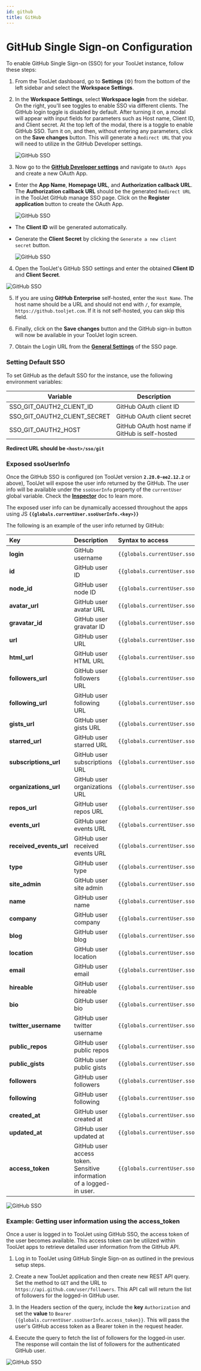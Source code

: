```yaml
---
id: github
title: GitHub
---
```


# GitHub Single Sign-on Configuration

To enable GitHub Single Sign-on (SSO) for your ToolJet instance, follow these steps:

1. From the ToolJet dashboard, go to **Settings** (⚙️) from the bottom of the left sidebar and select the **Workspace Settings**.

2. In the **Workspace Settings**, select **Workspace login** from the sidebar. On the right, you'll see toggles to enable SSO via different clients. The GitHub login toggle is disabled by default. After turning it on, a modal will appear with input fields for parameters such as Host name, Client ID, and Client secret. At the top left of the modal, there is a toggle to enable GitHub SSO. Turn it on, and then, without entering any parameters, click on the **Save changes** button. This will generate a `Redirect URL` that you will need to utilize in the GitHub Developer settings.

   <img className="screenshot-full" src="/img/sso/git/generate-redirect-url.gif" alt="GitHub SSO" />

3. Now go to the **[GitHub Developer settings](https://github.com/settings/developers)** and navigate to `OAuth Apps` and create a new OAuth App.

- Enter the **App Name**, **Homepage URL**, and **Authorization callback URL**. The **Authorization callback URL** should be the generated `Redirect URL` in the ToolJet GitHub manage SSO page. Click on the **Register application** button to create the OAuth App.

  <div style={{textAlign: 'center'}}>
    <img style={{ border:'0', marginBottom:'15px', borderRadius:'5px', boxShadow: '0px 1px 3px rgba(0, 0, 0, 0.2)' }} className="screenshot-full" src="/img/sso/git/register-0auth.png" alt="GitHub SSO" />
  </div>

- The **Client ID** will be generated automatically.
- Generate the **Client Secret** by clicking the `Generate a new client secret` button.

    <div style={{textAlign: 'center'}}>
    <img style={{ border:'0', marginBottom:'15px', borderRadius:'5px', boxShadow: '0px 1px 3px rgba(0, 0, 0, 0.2)' }} className="screenshot-full" src="/img/sso/git/client-id-secret.png" alt="GitHub SSO" />
  </div>

4. Open the ToolJet's GitHub SSO settings and enter the obtained **Client ID** and **Client Secret**.

  <div style={{textAlign: 'center'}}>
    <img style={{ border:'0', marginBottom:'15px', borderRadius:'5px', boxShadow: '0px 1px 3px rgba(0, 0, 0, 0.2)' }} className="screenshot-full" src="/img/sso/git/enter-creds.png" alt="GitHub SSO" />
  </div>

5. If you are using **GitHub Enterprise** self-hosted, enter the `Host Name`. The host name should be a URL and should not end with `/`, for example, `https://github.tooljet.com`. If it is not self-hosted, you can skip this field.

6. Finally, click on the **Save changes** button and the GitHub sign-in button will now be available in your ToolJet login screen.

7. Obtain the Login URL from the **[General Settings](/docs/user-authentication/general-settings#login-url)** of the SSO page.

### Setting Default SSO

To set GitHub as the default SSO for the instance, use the following environment variables:

| Variable                     | Description                                     |
| ---------------------------- | ----------------------------------------------- |
| SSO_GIT_OAUTH2_CLIENT_ID     | GitHub OAuth client ID                          |
| SSO_GIT_OAUTH2_CLIENT_SECRET | GitHub OAuth client secret                      |
| SSO_GIT_OAUTH2_HOST          | GitHub OAuth host name if GitHub is self-hosted |

**Redirect URL should be `<host>/sso/git`**

### Exposed ssoUserInfo

Once the GitHub SSO is configured (on ToolJet version **`2.28.0-ee2.12.2`** or above), ToolJet will expose the user info returned by the GitHub. The user info will be available under the `ssoUserInfo` property of the `currentUser` global variable. Check the **[Inspector](/docs/how-to/use-inspector)** doc to learn more.

The exposed user info can be dynamically accessed throughout the apps using JS **`{{globals.currentUser.ssoUserInfo.<key>}}`**

The following is an example of the user info returned by GitHub:

| Key                     | Description                                                          | Syntax to access                                          |
| :---------------------- | :------------------------------------------------------------------- | :-------------------------------------------------------- |
| **login**               | GitHub username                                                      | `{{globals.currentUser.ssoUserInfo.login}}`               |
| **id**                  | GitHub user ID                                                       | `{{globals.currentUser.ssoUserInfo.id}}`                  |
| **node_id**             | GitHub user node ID                                                  | `{{globals.currentUser.ssoUserInfo.node_id}}`             |
| **avatar_url**          | GitHub user avatar URL                                               | `{{globals.currentUser.ssoUserInfo.avatar_url}}`          |
| **gravatar_id**         | GitHub user gravatar ID                                              | `{{globals.currentUser.ssoUserInfo.gravatar_id}}`         |
| **url**                 | GitHub user URL                                                      | `{{globals.currentUser.ssoUserInfo.url}}`                 |
| **html_url**            | GitHub user HTML URL                                                 | `{{globals.currentUser.ssoUserInfo.html_url}}`            |
| **followers_url**       | GitHub user followers URL                                            | `{{globals.currentUser.ssoUserInfo.followers_url}}`       |
| **following_url**       | GitHub user following URL                                            | `{{globals.currentUser.ssoUserInfo.following_url}}`       |
| **gists_url**           | GitHub user gists URL                                                | `{{globals.currentUser.ssoUserInfo.gists_url}}`           |
| **starred_url**         | GitHub user starred URL                                              | `{{globals.currentUser.ssoUserInfo.starred_url}}`         |
| **subscriptions_url**   | GitHub user subscriptions URL                                        | `{{globals.currentUser.ssoUserInfo.subscriptions_url}}`   |
| **organizations_url**   | GitHub user organizations URL                                        | `{{globals.currentUser.ssoUserInfo.organizations_url}}`   |
| **repos_url**           | GitHub user repos URL                                                | `{{globals.currentUser.ssoUserInfo.repos_url}}`           |
| **events_url**          | GitHub user events URL                                               | `{{globals.currentUser.ssoUserInfo.events_url}}`          |
| **received_events_url** | GitHub user received events URL                                      | `{{globals.currentUser.ssoUserInfo.received_events_url}}` |
| **type**                | GitHub user type                                                     | `{{globals.currentUser.ssoUserInfo.type}}`                |
| **site_admin**          | GitHub user site admin                                               | `{{globals.currentUser.ssoUserInfo.site_admin}}`          |
| **name**                | GitHub user name                                                     | `{{globals.currentUser.ssoUserInfo.name}}`                |
| **company**             | GitHub user company                                                  | `{{globals.currentUser.ssoUserInfo.company}}`             |
| **blog**                | GitHub user blog                                                     | `{{globals.currentUser.ssoUserInfo.blog}}`                |
| **location**            | GitHub user location                                                 | `{{globals.currentUser.ssoUserInfo.location}}`            |
| **email**               | GitHub user email                                                    | `{{globals.currentUser.ssoUserInfo.email}}`               |
| **hireable**            | GitHub user hireable                                                 | `{{globals.currentUser.ssoUserInfo.hireable}}`            |
| **bio**                 | GitHub user bio                                                      | `{{globals.currentUser.ssoUserInfo.bio}}`                 |
| **twitter_username**    | GitHub user twitter username                                         | `{{globals.currentUser.ssoUserInfo.twitter_username}}`    |
| **public_repos**        | GitHub user public repos                                             | `{{globals.currentUser.ssoUserInfo.public_repos}}`        |
| **public_gists**        | GitHub user public gists                                             | `{{globals.currentUser.ssoUserInfo.public_gists}}`        |
| **followers**           | GitHub user followers                                                | `{{globals.currentUser.ssoUserInfo.followers}}`           |
| **following**           | GitHub user following                                                | `{{globals.currentUser.ssoUserInfo.following}}`           |
| **created_at**          | GitHub user created at                                               | `{{globals.currentUser.ssoUserInfo.created_at}}`          |
| **updated_at**          | GitHub user updated at                                               | `{{globals.currentUser.ssoUserInfo.updated_at}}`          |
| **access_token**        | GitHub user access token. Sensitive information of a logged-in user. | `{{globals.currentUser.ssoUserInfo.access_token}}`        |

<div style={{textAlign: 'center'}}>
  <img style={{ border:'0', marginBottom:'15px', borderRadius:'5px', boxShadow: '0px 1px 3px rgba(0, 0, 0, 0.2)' }} className="screenshot-full" src="/img/sso/git/ssogithub.png" alt="GitHub SSO" />
</div>

### Example: Getting user information using the access_token

Once a user is logged in to ToolJet using GitHub SSO, the access token of the user becomes available. This access token can be utilized within ToolJet apps to retrieve detailed user information from the GitHub API.

1. Log in to ToolJet using GitHub Single Sign-on as outlined in the previous setup steps.

2. Create a new ToolJet application and then create new REST API query. Set the method to `GET` and the URL to `https://api.github.com/user/followers`. This API call will return the list of followers for the logged-in GitHub user.

3. In the Headers section of the query, include the **key** `Authorization` and set the **value** to `Bearer {{globals.currentUser.ssoUserInfo.access_token}}`. This will pass the user's GitHub access token as a Bearer token in the request header.

4. Execute the query to fetch the list of followers for the logged-in user. The response will contain the list of followers for the authenticated GitHub user.

<div style={{textAlign: 'center'}}>
  <img style={{ border:'0', marginBottom:'15px', borderRadius:'5px', boxShadow: '0px 1px 3px rgba(0, 0, 0, 0.2)' }} className="screenshot-full" src="/img/sso/git/queryresults.png" alt="GitHub SSO" />
</div>
